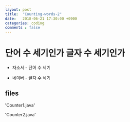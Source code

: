 ```yaml
---
layout: post
title:  "Counting-words-2"
date:   2018-06-21 17:30:00 +0900
categories: coding
comments : false
---
```

# 단어 수 세기인가 글자 수 세기인가

- 자소서 - 단어 수 세기

- 네이버 - 글자 수 세기

## files

'Counter1.java'

'Counter2.java'
